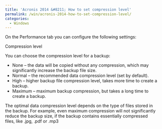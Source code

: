 ```yaml
---
title: 'Acronis 2014 &#8211; How to set compression level'
permalink: /win/acronis-2014-how-to-set-compression-level/
categories:
  - Windows
---
```

On the Performance tab you can configure the following settings:
  
Compression level
  
You can choose the compression level for a backup:

  * None &#8211; the data will be copied without any compression, which may significantly increase the backup file size.
  * Normal &#8211; the recommended data compression level (set by default).
  * High &#8211; higher backup file compression level, takes more time to create a backup.
  * Maximum &#8211; maximum backup compression, but takes a long time to create a backup.

The optimal data compression level depends on the type of files stored in the backup. For example, even maximum compression will not significantly reduce the backup size, if the backup contains essentially compressed files, like .jpg, .pdf or .mp3
